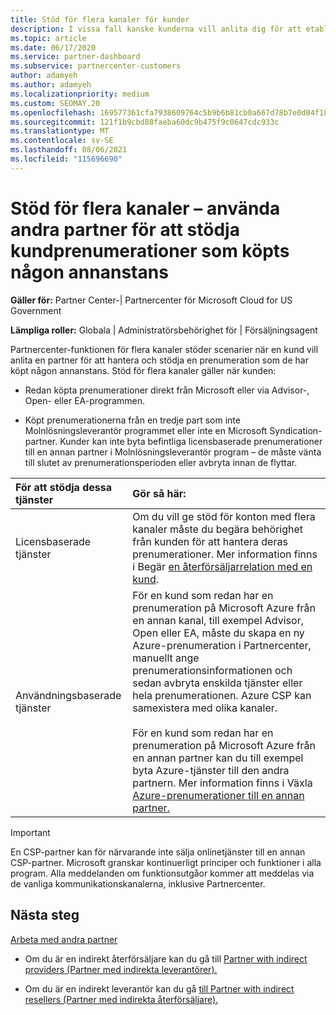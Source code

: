 ```yaml
---
title: Stöd för flera kanaler för kunder
description: I vissa fall kanske kunderna vill anlita dig för att etablera och stödja en prenumeration som de har köpt någon annanstans.
ms.topic: article
ms.date: 06/17/2020
ms.service: partner-dashboard
ms.subservice: partnercenter-customers
author: adamyeh
ms.author: adamyeh
ms.localizationpriority: medium
ms.custom: SEOMAY.20
ms.openlocfilehash: 169577361cfa7938609764c5b9b6b81cb0a667d78b7e0d04f183c1365fec7167
ms.sourcegitcommit: 121f1b9cbd88faeba60dc9b475f9c0647cdc933c
ms.translationtype: MT
ms.contentlocale: sv-SE
ms.lasthandoff: 08/06/2021
ms.locfileid: "115696690"
---
```

# <a name="multi-channel-support---using-other-partners-to-support-customer-subscriptions-purchased-elsewhere"></a>Stöd för flera kanaler – använda andra partner för att stödja kundprenumerationer som köpts någon annanstans

**Gäller för:** Partner Center-| Partnercenter för Microsoft Cloud for US Government

**Lämpliga roller:** Globala | Administratörsbehörighet för | Försäljningsagent

Partnercenter-funktionen för flera kanaler stöder scenarier när en kund vill anlita en partner för att hantera och stödja en prenumeration som de har köpt någon annanstans. Stöd för flera kanaler gäller när kunden:

- Redan köpta prenumerationer direkt från Microsoft eller via Advisor-, Open- eller EA-programmen.

- Köpt prenumerationerna från en tredje part som inte Molnlösningsleverantör programmet eller inte en Microsoft Syndication-partner. Kunder kan inte byta befintliga licensbaserade prenumerationer till en annan partner i Molnlösningsleverantör program – de måste vänta till slutet av prenumerationsperioden eller avbryta innan de flyttar.

|För att stödja dessa tjänster  | Gör så här: |
|:---------|:---------|
|Licensbaserade tjänster    | Om du vill ge stöd för konton med flera kanaler måste du begära behörighet från kunden för att hantera deras prenumerationer. Mer information finns i Begär [en återförsäljarrelation med en kund](request-a-relationship-with-a-customer.md).   |
|Användningsbaserade tjänster     |  För en kund som redan har en prenumeration på Microsoft Azure från en annan kanal, till exempel Advisor, Open eller EA, måste du skapa en ny Azure-prenumeration i Partnercenter, manuellt ange prenumerationsinformationen och sedan avbryta enskilda tjänster eller hela prenumerationen. Azure CSP kan samexistera med olika kanaler.<br/><br/> För en kund som redan har en prenumeration på Microsoft Azure från en annan partner kan du till exempel byta Azure-tjänster till den andra partnern.  Mer information finns i Växla [Azure-prenumerationer till en annan partner.](switch-azure-subscriptions-to-a-different-partner.md) |

> [!IMPORTANT]  
> En CSP-partner kan för närvarande inte sälja onlinetjänster till en annan CSP-partner. Microsoft granskar kontinuerligt principer och funktioner i alla program. Alla meddelanden om funktionsutgåor kommer att meddelas via de vanliga kommunikationskanalerna, inklusive Partnercenter.

## <a name="next-steps"></a>Nästa steg

[Arbeta med andra partner](work-with-other-partners.md)

- Om du är en indirekt återförsäljare kan du gå till [Partner with indirect providers (Partner med indirekta leverantörer).](indirect-reseller-tasks-in-partner-center.md)

- Om du är en indirekt leverantör kan du gå [till Partner with indirect resellers (Partner med indirekta återförsäljare).](indirect-provider-tasks-in-partner-center.md)
